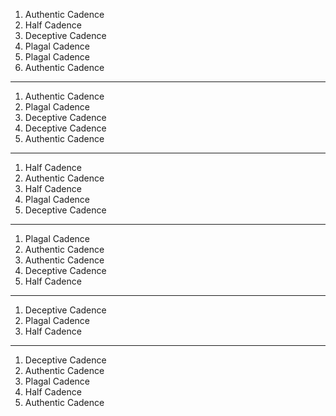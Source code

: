1. Authentic Cadence
2. Half Cadence
3. Deceptive Cadence
4. Plagal Cadence
5. Plagal Cadence
6. Authentic Cadence
---
1. Authentic Cadence
2. Plagal Cadence
3. Deceptive Cadence
4. Deceptive Cadence
5. Authentic Cadence
---
1. Half Cadence
2. Authentic Cadence
3. Half Cadence
4. Plagal Cadence
5. Deceptive Cadence
---
1. Plagal Cadence
2. Authentic Cadence
3. Authentic Cadence
4. Deceptive Cadence
5. Half Cadence 
---
1. Deceptive Cadence
2. Plagal Cadence
3. Half Cadence
---
1. Deceptive Cadence
2. Authentic Cadence
3. Plagal Cadence
4. Half Cadence
5. Authentic Cadence


